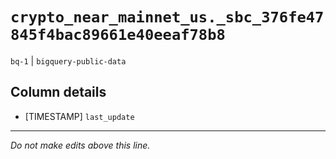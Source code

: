 # `crypto_near_mainnet_us._sbc_376fe47845f4bac89661e40eeaf78b8`
`bq-1` | `bigquery-public-data`

## Column details
* [TIMESTAMP] `last_update`

-------------------------------------------------------------------------------
*Do not make edits above this line.*
